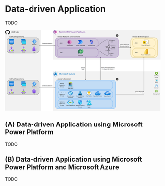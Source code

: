 # Data-driven Application

TODO

![Data Driven App](./images/DataDrivenApp.png)

## (A) Data-driven Application using Microsoft Power Platform

TODO

## (B) Data-driven Application using Microsoft Power Platform and Microsoft Azure

TODO
